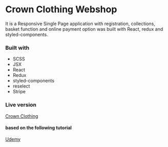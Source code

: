 # Crown Clothing Webshop

It is a Responsive Single Page application with registration, collections, basket function and online payment option was built with React, redux and styled-components.

### Built with
 - SCSS
 - JSX
 - React
 - Redux
 - styled-components
 - reselect
 - Stripe

### Live version
[Crown Clothing](https://crown.siposmark.com)
#### based on the following tutorial
[Udemy](https://www.udemy.com/course/complete-react-developer-zero-to-mastery/)
